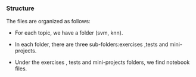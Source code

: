 ### Structure

The files are organized as follows:

- For each topic, we have a folder (svm, knn).

- In each folder, there are three sub-folders:exercises ,tests and mini-projects.

- Under the exercises , tests and mini-projects folders, we find notebook files.

